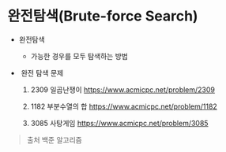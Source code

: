 # 완전탐색(Brute-force Search)



* 완전탐색
  * 가능한 경우를 모두 탐색하는 방법



* ​	완전 탐색 문제

  1. 2309 일곱난쟁이 https://www.acmicpc.net/problem/2309

  2. 1182 부분수열의 합 <https://www.acmicpc.net/problem/1182>

  3. 3085 사탕게임 <https://www.acmicpc.net/problem/3085>

       

> 출처 백준 알고리즘

